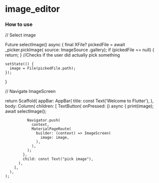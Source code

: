 # image_editor

### How to use

// Select image

Future selectImage() async {
    final XFile? pickedFile = await _picker.pickImage(
        source: ImageSource
            .gallery); 
    if (pickedFile == null) {
      return;
    }
    //Checks if the user did actually pick something

    setState(() {
      image = File(pickedFile.path);
    });
  }

// Navigate ImageScreen

return Scaffold(
      appBar: AppBar(
        title: const Text('Welcome to Flutter'),
      ),
      body: Column(
        children: [
          TextButton(
            onPressed: () async {
              print(image);
              await selectImage();

              Navigator.push(
                context,
                MaterialPageRoute(
                  builder: (context) => ImageScreen(
                    image: image,
                  ),
                ),
              );
            },
            child: const Text("pick image"),
          ),
        ],
      ),
    );
